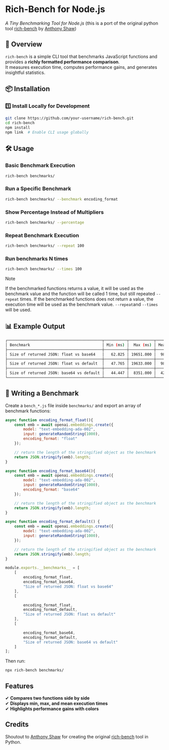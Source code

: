 # Rich-Bench for Node.js
*A Tiny Benchmarking Tool for Node.js*  (this is a port of the original python tool [rich-bench](https://github.com/tonybaloney/rich-bench) by [Anthony Shaw](https://github.com/tonybaloney))  

## 🚀 Overview
`rich-bench` is a simple CLI tool that benchmarks JavaScript functions and provides a **richly formatted performance comparison**.  
It measures execution time, computes performance gains, and generates insightful statistics.  

## 📦 Installation

### 1️⃣ Install Locally for Development
```bash
git clone https://github.com/your-username/rich-bench.git
cd rich-bench
npm install
npm link  # Enable CLI usage globally
```

## 🛠 Usage

### Basic Benchmark Execution
```bash
rich-bench benchmarks/
```

### Run a Specific Benchmark
```bash
rich-bench benchmarks/ --benchmark encoding_format
```

### Show Percentage Instead of Multipliers
```bash
rich-bench benchmarks/ --percentage
```

### Repeat Benchmark Execution
```bash
rich-bench benchmarks/ --repeat 100
```

### Run benchmarks N times
```bash
rich-bench benchmarks/ --times 100
```

> [!NOTE]
> 
> If the benchmarked functions returns a value, it will be used as the benchmark value and the function will be called 1 time, but still repeated `--repeat` times.
> If the benchmarked functions does not return a value, the execution time will be used as the benchmark value. `--repeat`and `--times` will be used.

## 📊 Example Output
```bash
┌──────────────────────────────────────────┬──────────┬───────────┬───────────┬───────────────┬──────────────────┬─────────────────┐
│ Benchmark                                │ Min (ms) │  Max (ms) │ Mean (ms) │       Min (+) │          Max (+) │        Mean (+) │
├──────────────────────────────────────────┼──────────┼───────────┼───────────┼───────────────┼──────────────────┼─────────────────┤
│ Size of returned JSON: float vs base64   │   62.825 │ 19651.000 │  9861.410 │ 51.549 (1.2x) │  8351.000 (2.4x) │ 4217.198 (2.3x) │
├──────────────────────────────────────────┼──────────┼───────────┼───────────┼───────────────┼──────────────────┼─────────────────┤
│ Size of returned JSON: float vs default  │   47.765 │ 19633.000 │  9852.893 │ 60.384 (0.8x) │ 19611.000 (1.0x) │ 9841.065 (1.0x) │
├──────────────────────────────────────────┼──────────┼───────────┼───────────┼───────────────┼──────────────────┼─────────────────┤
│ Size of returned JSON: base64 vs default │   44.447 │  8351.000 │  4214.801 │ 45.261 (1.0x) │ 19641.000 (0.4x) │ 9849.066 (0.4x) │
└──────────────────────────────────────────┴──────────┴───────────┴───────────┴───────────────┴──────────────────┴─────────────────┘
```

## 📑 Writing a Benchmark
Create a `bench_*.js` file inside `benchmarks/` and export an array of benchmark functions:

```javascript
async function encoding_format_float(){
    const emb = await openai.embeddings.create({
        model: "text-embedding-ada-002",
        input: generateRandomString(1000),
        encoding_format: "float"
    });

    // return the length of the stringified object as the benchmark
    return JSON.stringify(emb).length;
}

async function encoding_format_base64(){
    const emb = await openai.embeddings.create({
        model: "text-embedding-ada-002",
        input: generateRandomString(1000),
        encoding_format: "base64"
    });

    // return the length of the stringified object as the benchmark
    return JSON.stringify(emb).length;
}

async function encoding_format_default() {
    const emb = await openai.embeddings.create({
        model: "text-embedding-ada-002",
        input: generateRandomString(1000),
    });

    // return the length of the stringified object as the benchmark
    return JSON.stringify(emb).length;
}

module.exports.__benchmarks__ = [
    [
        encoding_format_float,
        encoding_format_base64,
        "Size of returned JSON: float vs base64"
    ],
    [

        encoding_format_float,
        encoding_format_default,
        "Size of returned JSON: float vs default"
    ],
    [

        encoding_format_base64,
        encoding_format_default,
        "Size of returned JSON: base64 vs default"
    ]
];
```

Then run:  
```bash
npx rich-bench benchmarks/
```

## Features
✔ **Compares two functions side by side**  
✔ **Displays min, max, and mean execution times**  
✔ **Highlights performance gains with colors**  



## Credits

Shoutout to [Anthony Shaw](https://github.com/tonybaloney) for creating the original [rich-bench](https://github.com/tonybaloney/rich-bench) tool in Python.
